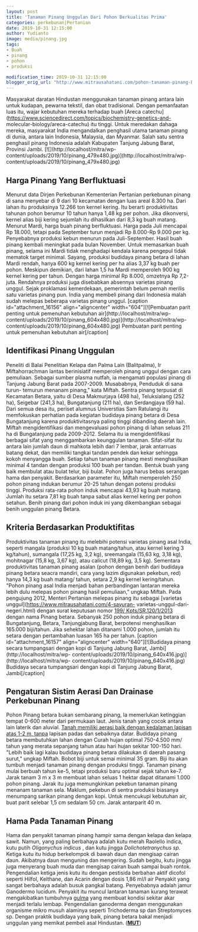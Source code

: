 ```yaml
---
layout: post
title: 'Tanaman Pinang Unggulan Dari Pohon Berkualitas Prima'
categories: perkebunan|Pertanian
date: 2019-10-31 12:15:00
author: Yudianto
image: media/pinang.jpg
tags:
- Buah
- pinang
- pohon
- produksi

modification_time: 2019-10-31 12:15:00
blogger_orig_url: "http://www.mitrausahatani.com/pohon-tanaman-pinang-berkualitas.html"
---
```


Masyarakat daratan Hindustan menggunakan tanaman pinang antara lain untuk
kudapan, pewarna tekstil, dan obat tradisional. Dengan pemanfaatan luas itu,
wajar kebutuhan mereka terhadap buah [Areca
catechu](https://www.sciencedirect.com/topics/biochemistry-genetics-and-
molecular-biology/areca-catechu) itu tinggi. Untuk meredakan dahaga mereka,
masyarakat India mengandalkan penghasil utama tanaman pinang di dunia, antara
lain Indonesia, Malaysia, dan Myanmar. Salah satu sentra penghasil pinang
Indonesia adalah Kabupaten Tanjung Jabung Barat, Provinsi Jambi.
[![](http://localhost/mitra/wp-
content/uploads/2019/10/pinang_479x480.jpg)](http://localhost/mitra/wp-
content/uploads/2019/10/pinang_479x480.jpg)

## Harga Pinang Yang Berfluktuasi

Menurut data Dirjen Perkebunan Kementerian Pertanian perkebunan pinang di sana
menyebar di 9 dari 10 kecamatan dengan luas areal 8.300 ha. Dari lahan itu
produksinya 12.266 ton kernel kering. Itu berarti produktivitas tahunan pohon
berumur 10 tahun hanya 1,48 kg per pohon. Jika dikonversi, kernel alias biji
kering sejumlah itu dihasilkan dari 8,3 kg buah matang. Menurut Mardi, harga
buah pinang berfluktuasi. Harga pada Juli mencapai Rp 18.000, tetapi pada
September turun menjadi Rp 8.000-Rp 9.000 per kg. Penyebabnya produksi kebun
menurun pada Juli-September. Hasil buah pinang kembali meningkat pada bulan
November. Untuk memasarkan buah pinang, selama ini Mardi tidak menghadapi
kendala karena pengepul tidak mematok target minimal. Sayang, produksi
budidaya pinang betara di lahan Mardi rendah, hanya 600 kg kernel kering per
ha alias 3,37 kg buah per pohon. Meskipun demikian, dari lahan 1,5 ha Mardi
memperoleh 900 kg kernel kering per tahun. Dengan harga minimal Rp 8.000,
omzetnya Rp 7,2-juta. Rendahnya produksi juga disebabkan absennya varietas
pinang unggul. Sejak proklamasi kemerdekaan, pemerintah belum pernah merilis
satu varietas pinang pun. India yang membeli pinang dari Indonesia malah sudah
melepas beberapa varietas pinang unggul. [caption id="attachment_16156"
align="aligncenter" width="604"][![Pembuatan parit penting untuk pemenuhan
kebutuhan air](http://localhost/mitra/wp-
content/uploads/2019/10/pinang_604x480.jpg)](http://localhost/mitra/wp-
content/uploads/2019/10/pinang_604x480.jpg) Pembuatan parit penting untuk
pemenuhan kebutuhan air[/caption]

## Identifikasi Pinang Unggulan

Peneliti di Balai Penelitian Kelapa dan Palma Lain (Balitpalma), Ir
Miftahorrachman lantas berinisiatif memperoleh pinang unggul dengan cara
pemuliaan. Sebagai sumber plasma nutfah, ia mengamati populasi pinang di
Tanjung Jabung Barat pada 2007-2009. Musababnya, Penduduk di sana turun-
temurun menanam pinang," kata Miftah. Sentra pinang terpusat di Kecamatan
Betara, yaitu di Desa Makmurjaya (498 ha), Teluksialang (252 ha), Seigebar
(241,3 ha), Bungatanjung (211 ha), dan Serdangjaya (59 ha). Dari semua desa
itu, periset alumnus Universtias Sam Ratulangi itu memfokuskan perhatian pada
kegiatan budidaya pinang betara di Desa Bungatanjung karena produktivitasnya
paling tinggi dibanding daerah lain. Miftah mengidentifikasi dan mengevaluasi
pohon pinang di lahan seluas 211 ha di Bungatanjung pada 2009-2012. Selama itu
ia mengidentifikasi berbagai sifat yang menggambarkan keunggulan tanaman.
Sifat-sifat itu antara lain jumlah daun di mahkota lebih dari 7 lembar, jarak
antarruas batang dekat, dan memiliki tangkai tandan pendek dan kekar sehingga
kokoh menyangga buah. Setiap tahun tanaman pinang mesti menghasilkan minimal 4
tandan dengan produksi 100 buah per tandan. Bentuk buah yang baik membulat
atau bulat telur, biji bulat. Pohon juga harus bebas serangan hama dan
penyakit. Berdasarkan parameter itu, Miftah memperoleh 250 pohon pinang
indukan berumur 20-25 tahun dengan potensi produksi tinggi. Produksi rata-rata
pohon induk mencapai 43,93 kg buah matang. Jumlah itu setara 7,81 kg buah
tanpa sabut alias kernel kering per pohon setahun. Benih pinang dari pohon
induk ini yang dikembangkan sebagai benih unggulan pinang Betara.

## Kriteria Berdasarkan Produktifitas

Produktivitas tanaman pinang itu melebihi potensi varietas pinang asal India,
seperti mangala (produksi 10 kg buah matang/tahun, atau kernel kering 3
kg/tahun), sumangala (17,25 kg, 3,2 kg), sreemangala (15,63 kg, 3,18 kg),
mohitnagar (15,8 kg, 3,67 kg), atau calicut (18,89 kg, 3,5 kg). Sementara
produktivitas tanaman pinang asalan (pohon dengan benih dari budidaya pinang
betara seacra mandiri, cara yang lazim digunakan pekebun, red) hanya 14,3 kg
buah matang/ tahun, setara 2,9 kg kernel kering/tahun. "Pohon pinang asal
India menjadi bahan perbandingan lantaran mereka lebih dulu melepas pohon
pinang hasil pemuliaan,” ungkap Miftah. Pada pengujung 2012, Menteri Pertanian
melepas pinang itu sebagai [varietas unggul](https://www.mitrausahatani.com/4-sayuran-
varietas-unggul-dari-negeri.html) dengan surat keputusan nomor [199/
Kpts/SR.120/1/2013](https://www.litbang.pertanian.go.id/varietas/1035/) dengan
nama Pinang betara. Sebanyak 250 pohon induk pinang betara di Bungatanjung,
Betara, Tanjungjabung Barat, berpotensi menghasilkan 165.000 biji/tahun. Jika
sehektar lahan ditanami 1.000 pohon, jumlah itu setara dengan pertambahan
luasan 165 ha per tahun. [caption id="attachment_16157" align="aligncenter"
width="640"][![Budidaya pinang secara tumpangsari dengan kopi di Tanjung
Jabung Barat, Jambi](http://localhost/mitra/wp-
content/uploads/2019/10/pinang_640x416.jpg)](http://localhost/mitra/wp-
content/uploads/2019/10/pinang_640x416.jpg) Budidaya secara tumpangsari dengan
kopi di Tanjung Jabung Barat, Jambi[/caption]

## Pengaturan Sistim Aerasi Dan Drainase Perkebunan Pinang

Pohon Pinang betara bukan sembarang pinang, la memerlukan ketinggian tempat
0-600 meter dari permukaan laut. Jenis tanah yang cocok antara lain laterik
dan aluvial. [Tanah memiliki aerasi baik dengan kedalaman lapisan atas 1-2 m,
tanpa](https://www.mitrausahatani.com/hobi-bertani-tanpa-media-tanah-ala.html) lapisan
padas dan sebaiknya datar. Budidaya pinang betara membutuhkan lahan dengan
Curah hujan optimal 750-4.500 mm/ tahun yang merata sepanjang tahun atau hari
hujan sekitar 100-150 hari. "Lebih baik lagi kalau budidaya pinang betara
dilakukan di daerah pasang surut," ungkap Miftah. Bobot biji untuk semai
minimal 35 gram. Biji itu akan tumbuh menjadi tanaman pinang dengan produksi
tinggi. Tanaman pinang mulai berbuah tahun ke-5, tetapi produksi baru optimal
sejak tahun ke-7. Jarak tanam 3 m x 3 m membuat lahan seluas 1 hektar dapat
ditanami 1.000 pohon pinang. Jarak itu juga memungkinkan pekebun tanaman
pinang menanam tanaman sela. Maklum, pekebun di sentra produksi biasanya
menumpang sarikan pinang dengan kopi. Untuk mencukupi kebutuhan air, buat
parit selebar 1,5 cm sedalam 50 cm. Jarak antarparit 40 m.

## Hama Pada Tanaman Pinang

Hama dan penyakit tanaman pinang hampir sama dengan kelapa dan kelapa sawit.
Namun, yang paling berbahaya adalah kutu merah Raolello indica, kutu putih
_Oligonychus indicus_ , dan kutu jingga _Dolichotetranychus sp_. Ketiga kutu
itu hidup berkelompok di bawah daun dan mengisap cairan daun. Akibatnya daun
menguning dan mengering. Sudah begitu, kutu jingga juga menyerang buah muda
dan mengisap cairan buah sampai buah rontok. Pengendalian ketiga jenis kutu
itu dengan pestisida berbahan aktif dicofol seperti Hilfol, Kelthane, dan
Acarin dengan dosis 1,86 ml/l air Penyakit yang sangat berbahaya adalah busuk
pangkal batang. Penyebabnya adalah jamur Ganodermo lucidum. Penyakit itu
muncul lantaran tanaman kurang terawat mengakibatkan tumbuhnya
[gulma](https://www.mitrausahatani.com/topik/gulma) yang membuat kondisi sekitar akar
menjadi terlalu lembap. Pengendalian ganoderma dengan menggunakan organisme
mikro musuh alaminya seperti Trichoderma sp dan Streptomyces sp. Dengan
praktik budidaya yang baik, pinang betara bakal menjadi unggulan yang memikat
pembeli asal Hindustan. ([**MUT**](https://www.mitrausahatani.com/))  


